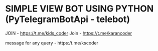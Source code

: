# SIMPLE VIEW BOT USING PYTHON (PyTelegramBotApi - telebot)

JOIN - https://t.me/kids_coder
Join - https://t.me/karancoder

message for any query - https:/t.me/kscoder
